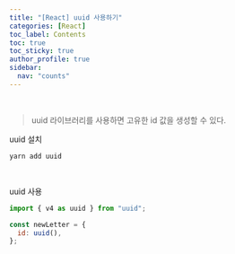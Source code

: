 ```yaml
---
title: "[React] uuid 사용하기"
categories: [React]
toc_label: Contents
toc: true
toc_sticky: true
author_profile: true
sidebar:
  nav: "counts"
---
```


<br>

> uuid 라이브러리를 사용하면 고유한 id 값을 생성할 수 있다.

uuid 설치

```
yarn add uuid
```

<br>

uuid 사용

```jsx
import { v4 as uuid } from "uuid";

const newLetter = {
  id: uuid(),
};
```

<br>
